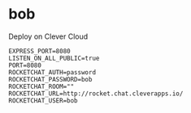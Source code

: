 # bob

Deploy on Clever Cloud

```shell
EXPRESS_PORT=8080
LISTEN_ON_ALL_PUBLIC=true
PORT=8080
ROCKETCHAT_AUTH=password
ROCKETCHAT_PASSWORD=bob
ROCKETCHAT_ROOM=""
ROCKETCHAT_URL=http://rocket.chat.cleverapps.io/
ROCKETCHAT_USER=bob
```
